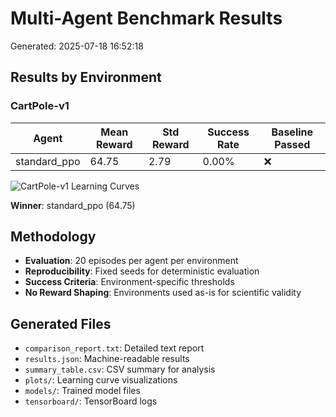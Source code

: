 # Multi-Agent Benchmark Results

Generated: 2025-07-18 16:52:18

## Results by Environment

### CartPole-v1

| Agent | Mean Reward | Std Reward | Success Rate | Baseline Passed |
|-------|-------------|------------|--------------|----------------|
| standard_ppo | 64.75 | 2.79 | 0.00% | ❌ |

![CartPole-v1 Learning Curves](plots/CartPole-v1_comparison.png)

**Winner**: standard_ppo (64.75)

## Methodology

- **Evaluation**: 20 episodes per agent per environment
- **Reproducibility**: Fixed seeds for deterministic evaluation
- **Success Criteria**: Environment-specific thresholds
- **No Reward Shaping**: Environments used as-is for scientific validity

## Generated Files

- `comparison_report.txt`: Detailed text report
- `results.json`: Machine-readable results
- `summary_table.csv`: CSV summary for analysis
- `plots/`: Learning curve visualizations
- `models/`: Trained model files
- `tensorboard/`: TensorBoard logs
